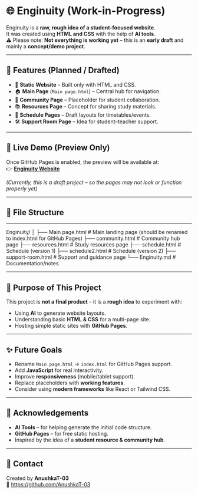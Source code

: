 # 🌐 Enginuity (Work-in-Progress)

Enginuity is a **raw, rough idea of a student-focused website**.  
It was created using **HTML and CSS** with the help of **AI tools**.  
⚠️ Please note: **Not everything is working yet** – this is an **early draft** and mainly a **concept/demo project**.

---

## 📌 Features (Planned / Drafted)

- 🎨 **Static Website** – Built only with HTML and CSS.  
- 🏠 **Main Page** (`Main page.html`) – Central hub for navigation.  
- 👥 **Community Page** – Placeholder for student collaboration.  
- 📚 **Resources Page** – Concept for sharing study materials.  
- 📅 **Schedule Pages** – Draft layouts for timetables/events.  
- 🛠 **Support Room Page** – Idea for student–teacher support.  

---

## 🚀 Live Demo (Preview Only)

Once GitHub Pages is enabled, the preview will be available at:  
👉 **[Enginuity Website](https://anushkat-03.github.io/Enginuity/)**  

*(Currently, this is a draft project – so the pages may not look or function properly yet)*  

---

## 📂 File Structure

---
Enginuity/
│
├── Main page.html        # Main landing page (should be renamed to index.html for GitHub Pages)
├── community.html        # Community hub page
├── resources.html        # Study resources page
├── schedule.html         # Schedule (version 1)
├── schedule2.html        # Schedule (version 2)
├── support-room.html     # Support and guidance page
└── Enginuity.md          # Documentation/notes




---

## 🎯 Purpose of This Project

This project is **not a final product** – it is a **rough idea** to experiment with:
- Using **AI** to generate website layouts.  
- Understanding basic **HTML & CSS** for a multi-page site.  
- Hosting simple static sites with **GitHub Pages**.  

---

## ✨ Future Goals

- Rename `Main page.html` → `index.html` for GitHub Pages support.  
- Add **JavaScript** for real interactivity.  
- Improve **responsiveness** (mobile/tablet support).  
- Replace placeholders with **working features**.  
- Consider using **modern frameworks** like React or Tailwind CSS.  

---

## 🙌 Acknowledgements

- **AI Tools** – for helping generate the initial code structure.  
- **GitHub Pages** – for free static hosting.  
- Inspired by the idea of a **student resource & community hub**.  

---

## 📧 Contact

Created by **AnushkaT-03**  
🔗 https://github.com/AnushkaT-03



